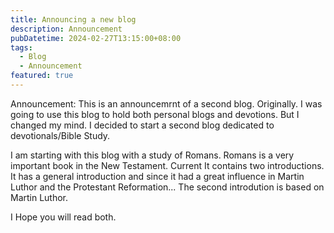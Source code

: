 ```yaml
---
title: Announcing a new blog
description: Announcement
pubDatetime: 2024-02-27T13:15:00+08:00
tags:
  - Blog
  - Announcement
featured: true
---
```


Announcement: This is an announcemrnt of a second blog. Originally. I was going to use this blog to hold both personal blogs and devotions. But I changed my mind. I decided to start a second blog dedicated to devotionals/Bible Study.

I am starting with this blog with a study of Romans. Romans is a very important book in the New Testament. Current It contains two introductions. It has a general introduction and since it had a great influence in Martin Luthor and the Protestant Reformation... The second introdution is based on Martin Luthor.

I Hope you will read both.
